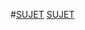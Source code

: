 #[SUJET](http://www-igm.univ-mlv.fr/~carayol/coursprogreseauINFO2/tds/td10.html)
[SUJET](http://www-igm.univ-mlv.fr/~carayol/coursprogreseauINFO2/tds/td10.html)
